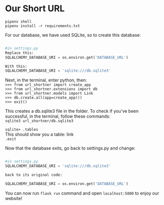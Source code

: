 # Our Short  URL
`pipenv shell` <br>
`pipenv install -r requirements.txt`

For our database, we have used SQLite, so to create this database:
```Python

#in settings.py
Replace this:
SQLALCHEMY_DATABASE_URI = os.environ.get('DATABASE_URL')

With this:
SQLALCHEMY_DATABASE_URI = 'sqlite:///db.sqlite3'
```
Next, in the terminal, enter python, then:<br>
`>>> from url_shortner import create_app`<br>
`>>> from url_shortner.extensions import db`<br>
`>>> from url_shortner.models import Link`<br>
`>>> db.create.all(app=create_app())`<br>
`>>> exit()`<br>



This creates a db.sqlite3 file in the folder. To check if you've been successful, in the terminal, follow these commands:<br>
`sqlite3 url_shortner/db.sqlite3`

`sqlite> .tables`<br>
This should show you a table: link <br>
`.exit`

Now that the database exits, go back to settings.py and change:
```Python

#in settings.py
SQLALCHEMY_DATABASE_URI = 'sqlite:///db.sqlite3'

back to its original code:

SQLALCHEMY_DATABASE_URI = os.environ.get('DATABASE_URL')

```

You can now run `flask run` command and open `localhost:5000` to enjoy our website!





